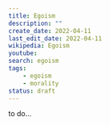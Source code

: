```yaml
---
title: Egoism
description: ""
create_date: 2022-04-11
last_edit_date: 2022-04-11
wikipedia: Egoism
youtube: 
search: egoism
tags:
    - egoism
    - morality
status: draft
---
```

to do...